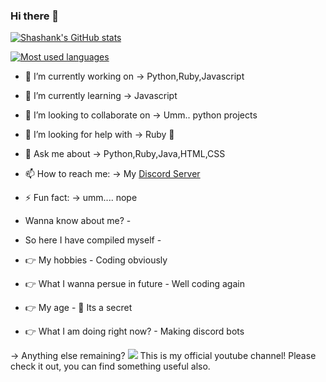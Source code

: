 ### Hi there 👋

[![Shashank's GitHub stats](https://github-readme-stats.vercel.app/api?username=ShashankKumarSaxena&count_private=true&show_icons=true&theme=radical)](https://github.com/anuraghazra/github-readme-stats)

[![Most used languages](https://github-readme-stats.vercel.app/api/top-langs/?username=ShashankKumarSaxena&langs_count=50)](https://github.com/anuraghazra/github-readme-stats)


- 🔭 I’m currently working on -> Python,Ruby,Javascript
- 🌱 I’m currently learning -> Javascript
- 👯 I’m looking to collaborate on -> Umm.. python projects
- 🤔 I’m looking for help with -> Ruby 💎
- 💬 Ask me about -> Python,Ruby,Java,HTML,CSS
- 📫 How to reach me: -> My <a href="https://discord.gg/WtEjnqm5">Discord Server</a>
- ⚡ Fun fact: -> umm.... nope

- Wanna know about me? -
- So here I have compiled myself -
- 👉 My hobbies - Coding obviously
- 👉 What I wanna persue in future - Well coding again
- 👉 My age - 🤫 Its a secret
- 👉 What I am doing right now? - Making discord bots

-> Anything else remaining?
<img src="https://cdn.discordapp.com/attachments/797850617842237460/812306861440237578/unknown.png">
This is my official youtube channel! Please check it out, you can find something useful also.

